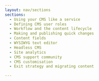 ```yaml
---
layout: nav/sections
sections:
  - Using your CMS like a service
  - Defining CMS user roles
  - Workflow and the content lifecycle
  - Making and publishing quick changes
  - Content fields
  - WYSIWYG text editor
  - Headless CMS
  - Site analytics
  - CMS support community
  - CMS customisation
  - Exit strategy and migrating content

---
```

